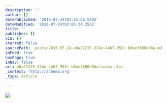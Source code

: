 ```yaml
---
description: ''
author: []
datePublished: '2016-07-24T03:15:26.549Z'
dateModified: '2016-07-24T03:05:24.355Z'
title: ''
publisher: {}
via: {}
starred: false
sourcePath: _posts/2016-07-24-e0a21215-224e-44b7-952c-b8eef600e66a.md
inFeed: true
hasPage: true
inNav: false
url: e0a21215-224e-44b7-952c-b8eef600e66a/index.html
_context: 'http://schema.org'
_type: Article

---
```

![](https://the-grid-user-content.s3-us-west-2.amazonaws.com/0910c339-536a-47e6-9c79-7109e1e0f7b2.jpg)